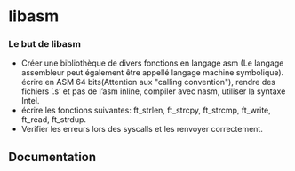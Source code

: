 # libasm

### Le but de libasm

- Créer une bibliothèque de divers fonctions en langage asm (Le langage assembleur peut également être appellé langage machine symbolique).  écrire en ASM 64 bits(Attention aux "calling convention"), rendre des fichiers ’.s’ et pas de l’asm inline, compiler avec nasm, utiliser la syntaxe Intel.
- écrire les fonctions suivantes: ft_strlen, ft_strcpy, ft_strcmp, ft_write, ft_read, ft_strdup.
- Verifier les erreurs lors des syscalls et les renvoyer correctement.

## Documentation


